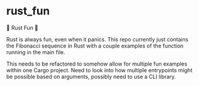 # rust_fun

🦀 Rust Fun 🦀

Rust is always fun, even when it panics.
This repo currently just contains the Fibonacci sequence in Rust with a couple examples of the function running in the main file.

This needs to be refactored to somehow allow for multiple fun examples within one Cargo project. Need to look into how multiple entrypoints might be possible based on arguments, possibly need to use a CLI library.
